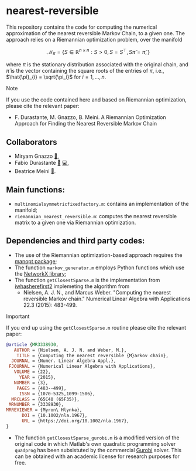 # nearest-reversible
This repository contains the code for computing the numerical approximation of the nearest reversible Markov Chain, to a given one. The approach relies on a Riemannian optimization problem, over the manifold

$$ \mathcal{M}_{\pi} = \lbrace S \in \mathbb{R}^{n\times n} : S > 0, S = S^\top, S \hat{{\pi}} = \hat{{\pi}}, \rbrace$$

where $\pi$ is the stationary distribution associated with the original chain, and $\hat{\pi}$ is the vector containing the square roots of the entries of $\pi$, i.e., $\hat{\pi}_{i} = \sqrt{\pi_i}$ for $i=1,\ldots,n$.

> [!NOTE]
> If you use the code contained here and based on Riemannian optimization, please cite the relevant paper:
> - F. Durastante, M. Gnazzo, B. Meini. A Riemannian Optimization Approach for Finding the Nearest
>   Reversible Markov Chain

## Collaborators
* Miryam Gnazzo [📧](mailto:miryam.gnazzo@dm.unipi.it),
* Fabio Durastante [📧](mailto:fabio.durastante@unipi.it) [💻](https://github.com/Cirdans-Home),
* Beatrice Meini [📧](mailto:beatrice.meini@unipi.it).

## Main functions:
* `multinomialsymmetricfixedfactory.m`: contains an implementation of the manifold;
* `riemannian_nearest_reversible.m`: computes the nearest reversible matrix to a given one via Riemannian optimization.

## Dependencies and third party codes:
* The use of the Riemannian optimization-based approach requires the [manopt package](https://www.manopt.org/index.html);
* The function `markov_generator.m` employs Python functions which use the [NetworkX library](https://networkx.org/);
* The function `getClosestSparse.m` is the implementation from [iwhasherefirst2](https://github.com/iwasherefirst2/closest-reversible-markov-chain) implemeting the algorithm from
  * Nielsen, A. J. N., and Marcus Weber. "Computing the nearest reversible Markov chain." Numerical Linear Algebra with Applications 22.3 (2015): 483-499.
> [!IMPORTANT]
> If you end up using the `getClosestSparse.m` routine please cite the relevant paper:
> ```bibtex
> @article {MR3338930,
>    AUTHOR = {Nielsen, A. J. N. and Weber, M.},
>     TITLE = {Computing the nearest reversible {M}arkov chain},
>   JOURNAL = {Numer. Linear Algebra Appl.},
>  FJOURNAL = {Numerical Linear Algebra with Applications},
>    VOLUME = {22},
>      YEAR = {2015},
>    NUMBER = {3},
>     PAGES = {483--499},
>      ISSN = {1070-5325,1099-1506},
>   MRCLASS = {65C40 (65F35)},
>  MRNUMBER = {3338930},
>MRREVIEWER = {Myron\ Hlynka},
>       DOI = {10.1002/nla.1967},
>       URL = {https://doi.org/10.1002/nla.1967},
>}
> ```
* The function `getClosestSparse_gurobi.m` is a modified version of the original code in which Matlab's own quadratic programming solver `quadprog` has been subsistuted by the commercial [Gurobi](https://www.gurobi.com/) solver. This can be obtained with an academic license for research purposes for free. 
